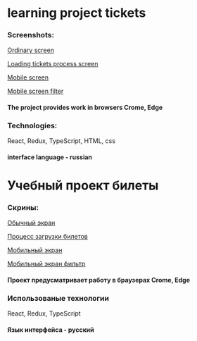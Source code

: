 # learning project tickets
### Screenshots:

[Ordinary screen ](https://github.com/pena1973/tickets/blob/main/demo/Screen3.JPG)

[Loading tickets process screen](https://github.com/pena1973/tickets/blob/main/demo/Screen4.jpg)

[Mobile screen](https://github.com/pena1973/tickets/blob/main/demo/Screen1.JPG)

[Mobile screen filter](https://github.com/pena1973/tickets/blob/main/demo/Screen2.JPG)


#### The project provides work in browsers Crome, Edge

### Technologies:

React, Redux, TypeScript, HTML, css

#### interface language - russian
# Учебный проект билеты
### Скрины:


[Обычный экран](https://github.com/pena1973/tickets/blob/main/demo/Screen3.JPG)

[Процесс загрузки билетов](https://github.com/pena1973/tickets/blob/main/demo/Screen4.jpg)

[Мобильный экран](https://github.com/pena1973/tickets/blob/main/demo/Screen1.JPG)

[Мобильный экран фильтр](https://github.com/pena1973/tickets/blob/main/demo/Screen2.JPG)

#### Проект предусматривает работу в браузерах Crome, Edge 

### Использованые технологии
React, Redux, TypeScript

#### Язык интерфейса  - русский
